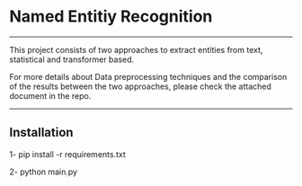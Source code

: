 # Named Entitiy Recognition
------------
This project consists of two approaches to extract entities from text, statistical and transformer based.

For more details about Data preprocessing techniques and the comparison of the results between the two approaches, please check the attached document in the repo.

------------
Installation
------------
1- pip install -r requirements.txt

2- python main.py
